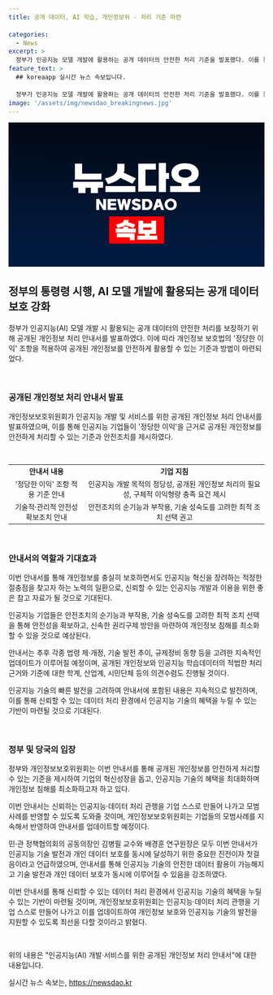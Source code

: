 ```yaml
---
title: 공개 데이터, AI 학습, 개인정보위 - 처리 기준 마련

categories:
  - News
excerpt: >
  정부가 인공지능 모델 개발에 활용하는 공개 데이터의 안전한 처리 기준을 발표했다. 이를 통해 개인정보 보호법에 따라 공개된 개인정보를 안전하게 활용할 수 있게 되었으며, 이를 위해 세 가지 요건을 충족해야 한다는 안내가 제공되었다. 또한 기술적, 관리적 안전성 확보조치와 정보주체 권리보장 방안에 대한 구체적인 안내도 포함되어 있다. 이로써 기업은 안전조치를 유연하게 도입하고, 개인정보 침해 이슈를 최소화할 수 있을 것으로 기대된다.
feature_text: >
  ## koreaapp 실시간 뉴스 속보입니다.

  정부가 인공지능 모델 개발에 활용하는 공개 데이터의 안전한 처리 기준을 발표했다. 이를 통해 개인정보 보호법에 따라 공개된 개인정보를 안전하게 활용할 수 있게 되었으며, 이를 위해 세 가지 요건을 충족해야 한다는 안내가 제공되었다. 또한 기술적, 관리적 안전성 확보조치와 정보주체 권리보장 방안에 대한 구체적인 안내도 포함되어 있다. 이로써 기업은 안전조치를 유연하게 도입하고, 개인정보 침해 이슈를 최소화할 수 있을 것으로 기대된다.
image: '/assets/img/newsdao_breakingnews.jpg'
---
```


<p><img src="/assets/img/newsdao_breakingnews.jpg" alt="koreaapp 속보" /></p>

<h2 data-ke-size="size26">정부의 통령령 시행, AI 모델 개발에 활용되는 공개 데이터 보호 강화</h2>

<p data-ke-size="size16">정부가 인공지능(AI) 모델 개발 시 활용되는 공개 데이터의 안전한 처리를 보장하기 위해 공개된 개인정보 처리 안내서를 발표하였다. 이에 따라 개인정보 보호법의 '정당한 이익' 조항을 적용하여 공개된 개인정보를 안전하게 활용할 수 있는 기준과 방법이 마련되었다.</p>

<p><br></p>

<h3 data-ke-size="size20">공개된 개인정보 처리 안내서 발표</h3>

<p data-ke-size="size16">개인정보보호위원회가 인공지능 개발 및 서비스를 위한 공개된 개인정보 처리 안내서를 발표하였으며, 이를 통해 인공지능 기업들이 '정당한 이익'을 근거로 공개된 개인정보를 안전하게 처리할 수 있는 기준과 안전조치를 제시하였다.</p>

<p><br></p>

<table>
  <tr>
    <td style="text-align: center; height: 17px;"><b>안내서 내용</b></td>
    <td style="text-align: center; height: 17px;"><b>기업 지침</b></td>
  </tr>
  <tr>
    <td style="text-align: center; height: 17px;">'정당한 이익' 조항 적용 기준 안내</td>
    <td style="text-align: center; height: 17px;">인공지능 개발 목적의 정당성, 공개된 개인정보 처리의 필요성, 구체적 이익형량 충족 요건 제시</td>
  </tr>
  <tr>
    <td style="text-align: center; height: 17px;">기술적·관리적 안전성 확보조치 안내</td>
    <td style="text-align: center; height: 17px;">안전조치의 순기능과 부작용, 기술 성숙도를 고려한 최적 조치 선택 권고</td>
  </tr>
</table>

<p><br></p>

<h3 data-ke-size="size20">안내서의 역할과 기대효과</h3>

<p data-ke-size="size16">이번 안내서를 통해 개인정보를 충실히 보호하면서도 인공지능 혁신을 장려하는 적정한 절충점을 찾고자 하는 노력의 일환으로, 신뢰할 수 있는 인공지능 개발과 이용을 위한 좋은 참고 자료가 될 것으로 기대된다.</p>

<p data-ke-size="size16">인공지능 기업들은 안전조치의 순기능과 부작용, 기술 성숙도를 고려한 최적 조치 선택을 통해 안전성을 확보하고, 신속한 권리구제 방안을 마련하여 개인정보 침해를 최소화할 수 있을 것으로 예상된다.</p>

<p data-ke-size="size16">안내서는 추후 각종 법령 제·개정, 기술 발전 추이, 규제정비 동향 등을 고려한 지속적인 업데이트가 이루어질 예정이며, 공개된 개인정보와 인공지능 학습데이터의 적법한 처리 근거와 기준에 대한 학계, 산업계, 시민단체 등의 의견수렴도 진행될 것이다.</p>

<p data-ke-size="size16">인공지능 기술의 빠른 발전을 고려하여 안내서에 포함된 내용은 지속적으로 발전하며, 이를 통해 신뢰할 수 있는 데이터 처리 환경에서 인공지능 기술의 혜택을 누릴 수 있는 기반이 마련될 것으로 기대된다.</p>

<p><br></p>

<h3 data-ke-size="size20">정부 및 당국의 입장</h3>

<p data-ke-size="size16">정부와 개인정보보호위원회는 이번 안내서를 통해 공개된 개인정보를 안전하게 처리할 수 있는 기준을 제시하여 기업의 혁신성장을 돕고, 인공지능 기술의 혜택을 최대화하며 개인정보 침해를 최소화하고자 하고 있다.</p>

<p data-ke-size="size16">이번 안내서는 신뢰하는 인공지능·데이터 처리 관행을 기업 스스로 만들어 나가고 모범사례를 반영할 수 있도록 도와줄 것이며, 개인정보보호위원회는 기업들의 모범사례를 지속해서 반영하여 안내서를 업데이트할 예정이다.</p>

<p data-ke-size="size16">민·관 정책협의회의 공동의장인 김병필 교수와 배경훈 연구원장은 모두 이번 안내서가 인공지능 기술 발전과 개인 데이터 보호를 동시에 달성하기 위한 중요한 진전이자 첫걸음이라고 언급하였으며, 안내서를 통해 인공지능 기술의 안전한 데이터 활용이 가능해지고 기술 발전과 개인 데이터 보호가 동시에 이루어질 수 있음을 강조하였다.</p>

<p data-ke-size="size16">이번 안내서를 통해 신뢰할 수 있는 데이터 처리 환경에서 인공지능 기술의 혜택을 누릴 수 있는 기반이 마련될 것이며, 개인정보보호위원회는 인공지능·데이터 처리 관행을 기업 스스로 만들어 나가고 이를 업데이트하여 개인정보 보호와 인공지능 기술의 발전을 지원할 수 있도록 최선을 다할 것이라고 밝혔다.</p>

<p><br></p>

<p data-ke-size="size16">위의 내용은 "인공지능(AI) 개발·서비스를 위한 공개된 개인정보 처리 안내서"에 대한 내용입니다. </p>
실시간 뉴스 속보는, <a href="https://newsdao.kr" rel="dofollow">https://newsdao.kr</a>


